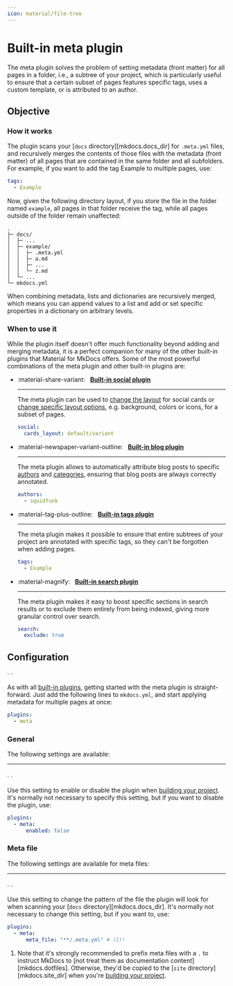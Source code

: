 ```yaml
---
icon: material/file-tree
---
```


# Built-in meta plugin

The meta plugin solves the problem of setting metadata (front matter) for all
pages in a folder, i.e., a subtree of your project, which is particularly useful
to ensure that a certain subset of pages features specific tags, uses a custom
template, or is attributed to an author.

## Objective

### How it works

The plugin scans your [`docs` directory][mkdocs.docs_dir] for `.meta.yml` files,
and recursively merges the contents of those files with the metadata (front
matter) of all pages that are contained in the same folder and all subfolders.
For example, if you want to add the tag <span class="md-tag">Example</span> to
multiple pages, use:

``` yaml title=".meta.yml"
tags:
  - Example
```

Now, given the following directory layout, if you store the file in the folder
named `example`, all pages in that folder receive the tag, while all pages
outside of the folder remain unaffected:

``` { .sh .no-copy hl_lines="4-8" }
.
├─ docs/
│  ├─ ...
│  ├─ example/
│  │  ├─ .meta.yml
│  │  ├─ a.md
│  │  ├─ ...
│  │  └─ z.md
│  └─ ...
└─ mkdocs.yml
```

When combining metadata, lists and dictionaries are recursively merged, which
means you can append values to a list and add or set specific properties in a
dictionary on arbitrary levels.

### When to use it

While the plugin itself doesn't offer much functionality beyond adding and
merging metadata, it is a perfect companion for many of the other built-in
plugins that Material for MkDocs offers. Some of the most powerful combinations
of the meta plugin and other built-in plugins are:

<div class="grid cards" markdown>

-   :material-share-variant: &nbsp; __[Built-in social plugin]__

    ---

    The meta plugin can be used to [change the layout] for social cards or
    [change specific layout options], e.g. background, colors or icons, for a
    subset of pages.

    ``` yaml title=".meta.yml"
    social:
      cards_layout: default/variant
    ```

-   :material-newspaper-variant-outline: &nbsp; __[Built-in blog plugin]__

    ---

    The meta plugin allows to automatically attribute blog posts to specific
    [authors] and [categories], ensuring that blog posts are always correctly
    annotated.

    ``` yaml title=".meta.yml"
    authors:
      - squidfunk
    ```

-   :material-tag-plus-outline: &nbsp; __[Built-in tags plugin]__

    ---

    The meta plugin makes it possible to ensure that entire subtrees of your
    project are annotated with specific tags, so they can't be forgotten when
    adding pages.

    ``` yaml title=".meta.yml"
    tags:
      - Example
    ```

-   :material-magnify: &nbsp; __[Built-in search plugin]__

    ---

    The meta plugin makes it easy to boost specific sections in search results
    or to exclude them entirely from being indexed, giving more granular control
    over search.

    ``` yaml title=".meta.yml"
    search:
      exclude: true
    ```

</div>

  [Built-in social plugin]: social.md
  [change the layout]: ../setup/setting-up-social-cards.md#changing-the-layout
  [change specific layout options]: ../setup/setting-up-social-cards.md#parametrizing-the-layout

  [Built-in blog plugin]: blog.md
  [authors]: ../setup/setting-up-a-blog.md#adding-authors
  [categories]: ../setup/setting-up-a-blog.md#adding-categories

  [Built-in tags plugin]: tags.md
  [Built-in search plugin]: search.md

## Configuration

<!-- md:sponsors --> ·
<!-- md:version insiders-4.21.0 --> ·
<!-- md:flag plugin [meta] (built-in) -->

As with all [built-in plugins], getting started with the meta plugin is
straight-forward. Just add the following lines to `mkdocs.yml`, and start
applying metadata for multiple pages at once:

``` yaml
plugins:
  - meta
```

  [meta]: meta.md
  [built-in plugins]: index.md

### General

The following settings are available:

---

#### <!-- md:setting meta.enabled -->

<!-- md:sponsors --> ·
<!-- md:version insiders-4.38.0 --> ·
<!-- md:default `true` -->

Use this setting to enable or disable the plugin when [building your project].
It's normally not necessary to specify this setting, but if you want to disable
the plugin, use:

``` yaml
plugins:
  - meta:
      enabled: false
```

  [building your project]: ../creating-your-site.md#building-your-site

### Meta file

The following settings are available for meta files:

---

#### <!-- md:setting config.meta_file -->

<!-- md:sponsors --> ·
<!-- md:version insiders-4.21.0 --> ·
<!-- md:default `**/.meta.yml` -->

Use this setting to change the pattern of the file the plugin will look for when
scanning your [`docs` directory][mkdocs.docs_dir]. It's normally not necessary
to change this setting, but if you want to, use:

``` yaml
plugins:
  - meta:
      meta_file: "**/.meta.yml" # (1)!
```

1.  Note that it's strongly recommended to prefix meta files with a `.` to
    instruct MkDocs to [not treat them as documentation content][mkdocs.dotfiles].
    Otherwise, they'd be copied to the [`site` directory][mkdocs.site_dir] when
    you're [building your project].
